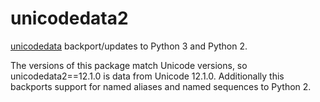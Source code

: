 unicodedata2
============

[unicodedata] backport/updates to Python 3 and Python 2.

The versions of this package match Unicode versions, so unicodedata2==12.1.0 is data from Unicode 12.1.0.
Additionally this backports support for named aliases and named sequences to Python 2.

[unicodedata]: https://docs.python.org/3/library/unicodedata.html
